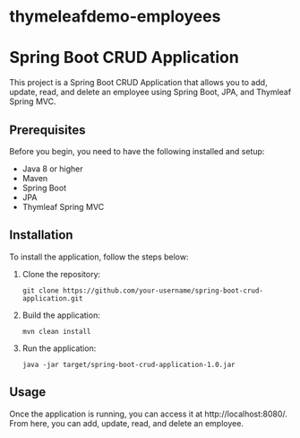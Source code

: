 # thymeleafdemo-employees
# Spring Boot CRUD Application

This project is a Spring Boot CRUD Application that allows you to add, update, read, and delete an employee using Spring Boot, JPA, and Thymleaf Spring MVC.

## Prerequisites

Before you begin, you need to have the following installed and setup:

- Java 8 or higher
- Maven 
- Spring Boot
- JPA
- Thymleaf Spring MVC

## Installation

To install the application, follow the steps below:

1. Clone the repository: 
    ```
    git clone https://github.com/your-username/spring-boot-crud-application.git
    ```

2. Build the application: 
    ```
    mvn clean install
    ```

3. Run the application: 
    ```
    java -jar target/spring-boot-crud-application-1.0.jar
    ```

## Usage

Once the application is running, you can access it at http://localhost:8080/. From here, you can add, update, read, and delete an employee.
